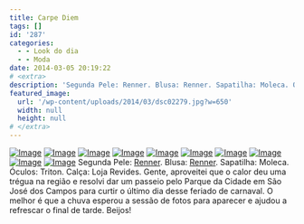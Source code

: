 ```yaml
---
title: Carpe Diem
tags: []
id: '287'
categories:
  - - Look do dia
  - - Moda
date: 2014-03-05 20:19:22
# <extra>
description: 'Segunda Pele: Renner. Blusa: Renner. Sapatilha: Moleca. Óculos: Triton. Calça: Loja Revides. Gente, aproveitei que o calor deu uma trégua na região e resolvi dar um passeio pelo Parque da Cidade em São José dos Campos para curtir o último dia desse feriado de carnaval. O melhor é que a chuva esperou a sessão de fotos para aparecer e ajudou a refrescar o final de tarde. Beijos!'
featured_image: 
  url: '/wp-content/uploads/2014/03/dsc02279.jpg?w=650'
  width: null
  height: null
# </extra>
---
```


[![Image](/wp-content/uploads/2014/03/dsc02279.jpg?w=650)](/wp-content/uploads/2014/03/dsc02279.jpg) [![Image](/wp-content/uploads/2014/03/dsc02278.jpg?w=650)](/wp-content/uploads/2014/03/dsc02278.jpg) [![Image](/wp-content/uploads/2014/03/dsc02303.jpg?w=650)](/wp-content/uploads/2014/03/dsc02303.jpg) [![Image](/wp-content/uploads/2014/03/dsc02293.jpg?w=650)](/wp-content/uploads/2014/03/dsc02293.jpg) [![Image](/wp-content/uploads/2014/03/dsc02302.jpg?w=650)](/wp-content/uploads/2014/03/dsc02302.jpg) [![Image](/wp-content/uploads/2014/03/1932126_276126682550288_1889053132_n.jpg?w=650)](/wp-content/uploads/2014/03/1932126_276126682550288_1889053132_n.jpg) [![Image](/wp-content/uploads/2014/03/dsc02310.jpg?w=650)](/wp-content/uploads/2014/03/dsc02310.jpg) [![Image](/wp-content/uploads/2014/03/dsc02281.jpg?w=650)](/wp-content/uploads/2014/03/dsc02281.jpg) [![Image](/wp-content/uploads/2014/03/dsc02284.jpg?w=650)](/wp-content/uploads/2014/03/dsc02284.jpg) [![Image](/wp-content/uploads/2014/03/dsc02319.jpg?w=650)](/wp-content/uploads/2014/03/dsc02319.jpg) Segunda Pele: [Renner](http://www.lojasrenner.com.br/ "Renner"). Blusa: [Renner](http://www.lojasrenner.com.br/ "Renner"). Sapatilha: Moleca. Óculos: Triton. Calça: Loja Revides. Gente, aproveitei que o calor deu uma trégua na região e resolvi dar um passeio pelo Parque da Cidade em São José dos Campos para curtir o último dia desse feriado de carnaval. O melhor é que a chuva esperou a sessão de fotos para aparecer e ajudou a refrescar o final de tarde. Beijos!
